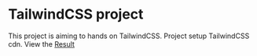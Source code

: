 # TailwindCSS project
This project is aiming to hands on TailwindCSS.
Project setup TailwindCSS cdn.
View the [Result](https://sksamassa.github.io/images-gallery/)
